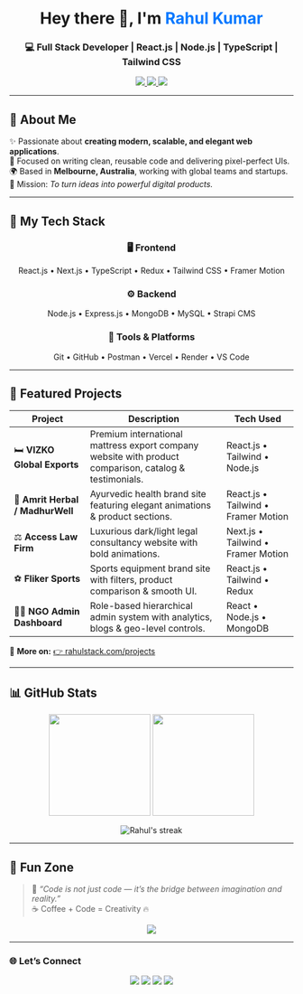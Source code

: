 <!-- Rahul Kumar's GitHub Profile -->

<h1 align="center">Hey there 👋, I'm <span style="color:#0078ff;">Rahul Kumar</span></h1>
<h3 align="center">💻 Full Stack Developer | React.js | Node.js | TypeScript | Tailwind CSS</h3>

<p align="center">
  <a href="https://www.rahulstack.com" target="_blank">
    <img src="https://img.shields.io/badge/🌐 Visit%20My%20Portfolio-0078ff?style=for-the-badge&logo=google-chrome&logoColor=white" />
  </a>
  <a href="mailto:rahulkumar.devmail@gmail.com">
    <img src="https://img.shields.io/badge/📩 Email%20Me-ff4b4b?style=for-the-badge&logo=gmail&logoColor=white" />
  </a>
  <a href="https://linkedin.com/in/rahulkumar207" target="_blank">
    <img src="https://img.shields.io/badge/💼 LinkedIn-0072b1?style=for-the-badge&logo=linkedin&logoColor=white" />
  </a>
</p>

---

## 🚀 About Me  

✨ Passionate about **creating modern, scalable, and elegant web applications**.  
🧠 Focused on writing clean, reusable code and delivering pixel-perfect UIs.  
🌍 Based in **Melbourne, Australia**, working with global teams and startups.  
🎯 Mission: *To turn ideas into powerful digital products.*  

---

## 🧠 My Tech Stack  

<div align="center">

### 🖥️ Frontend  
React.js • Next.js • TypeScript • Redux • Tailwind CSS • Framer Motion  

### ⚙️ Backend  
Node.js • Express.js • MongoDB • MySQL • Strapi CMS  

### 🧰 Tools & Platforms  
Git • GitHub • Postman • Vercel • Render • VS Code  

</div>

---

## 🌟 Featured Projects  

| Project | Description | Tech Used |
|----------|--------------|------------|
| 🛏️ **VIZKO Global Exports** | Premium international mattress export company website with product comparison, catalog & testimonials. | React.js • Tailwind • Node.js |
| 🌿 **Amrit Herbal / MadhurWell** | Ayurvedic health brand site featuring elegant animations & product sections. | React.js • Tailwind • Framer Motion |
| ⚖️ **Access Law Firm** | Luxurious dark/light legal consultancy website with bold animations. | Next.js • Tailwind • Framer Motion |
| ⚽ **Fliker Sports** | Sports equipment brand site with filters, product comparison & smooth UI. | React.js • Tailwind • Redux |
| 🧑‍💼 **NGO Admin Dashboard** | Role-based hierarchical admin system with analytics, blogs & geo-level controls. | React • Node.js • MongoDB |

💎 **More on:** [👉 rahulstack.com/projects](https://www.rahulstack.com/projects)

---

## 📊 GitHub Stats  

<p align="center">
  <img src="https://github-readme-stats.vercel.app/api?username=rahulkumar207&show_icons=true&theme=tokyonight&hide_border=true" height="180em" />
  <img src="https://github-readme-stats.vercel.app/api/top-langs/?username=rahulkumar207&layout=compact&theme=tokyonight&hide_border=true" height="180em" />
</p>

<p align="center">
  <img src="https://streak-stats.demolab.com?user=rahulkumar207&theme=tokyonight&hide_border=true" alt="Rahul's streak" />
</p>

---

## 🧩 Fun Zone  

> 💬 *“Code is not just code — it’s the bridge between imagination and reality.”*  
> ☕ Coffee + Code = Creativity 🔥  

<p align="center">
  <img src="https://img.shields.io/badge/Made%20with%20❤️%20by-Rahul%20Kumar-blue?style=for-the-badge" />
</p>

---

### 🌐 Let’s Connect  

<p align="center">
  <a href="https://www.rahulstack.com" target="_blank"><img src="https://img.shields.io/badge/Portfolio-0078ff?style=for-the-badge&logo=google-chrome&logoColor=white" /></a>
  <a href="https://linkedin.com/in/rahulkumar207" target="_blank"><img src="https://img.shields.io/badge/LinkedIn-0a66c2?style=for-the-badge&logo=linkedin&logoColor=white" /></a>
  <a href="mailto:rahulkumar.devmail@gmail.com"><img src="https://img.shields.io/badge/Email%20Me-ea4335?style=for-the-badge&logo=gmail&logoColor=white" /></a>
  <a href="https://github.com/rahulkumar207" target="_blank"><img src="https://img.shields.io/badge/GitHub-171515?style=for-the-badge&logo=github&logoColor=white" /></a>
</p>
